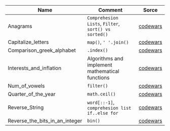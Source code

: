 | Name                           | Comment                                              | Sorce                                                                           |
|--------------------------------|------------------------------------------------------|---------------------------------------------------------------------------------|
| Anagrams                       | `Comprehesion Lists`, `Filter`, `sort() vs sorted()` | [codewars](https://www.codewars.com/kata/523a86aa4230ebb5420001e1/train/python) |
| Capitalize_letters             | `map()`, `' '.join()`                                | [codewars]()                                                                    |
| Comparison_greek_alphabet      | `.index()`                                           | [codewars]()                                                                    |
| Interests_and_inflation        | Algorithms and implement mathematical functions      | [codewars]()                                                                    |
| Num_of_vowels                  | `filter()`                                           | [codewars]()                                                                    |
| Quarter_of_the_year            | `math.ceil()`                                        | [codewars]()                                                                    |
| Reverse_String                 | `word[::-1]`, `comprehesion list` `if..else for`     | [codewars]()                                                                    |
| Reverse_the_bits_in_an_integer | `bin()`                                              | [codewars]()                                                                    |